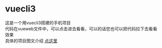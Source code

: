# vuecli3
这是一个用vuecli3搭建的手机项目<br>
代码在vueweb文件中，可以点击进去看看，可以的话您也可以把代码拉下去看看效果<br>
具体的项目图文介绍 <a href="https://darkgra.github.io/">点这里</a>
